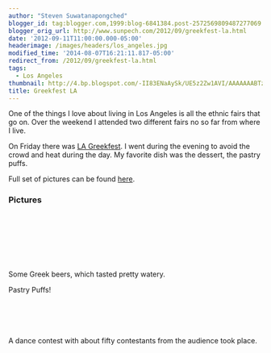 ```yaml
---
author: "Steven Suwatanapongched"
blogger_id: tag:blogger.com,1999:blog-6841384.post-2572569809487277069
blogger_orig_url: http://www.sunpech.com/2012/09/greekfest-la.html
date: '2012-09-11T11:00:00.000-05:00'
headerimage: /images/headers/los_angeles.jpg
modified_time: '2014-08-07T16:21:11.817-05:00'
redirect_from: /2012/09/greekfest-la.html
tags:
  - Los Angeles
thumbnail: http://4.bp.blogspot.com/-II83ENaAySk/UE5z2Zw1AVI/AAAAAAABTzQ/JBqFaiTADEI/s400/2012-09-07.jpg
title: Greekfest LA
---
```



One of the things I love about living in Los Angeles is all the ethnic fairs that go on. Over the weekend I attended two different fairs no so far from where I live.

On Friday there was <a href="http://www.lagreekfest.com/">LA Greekfest</a>. I went during the evening to avoid the crowd and heat during the day. My favorite dish was the dessert, the pastry puffs.

Full set of pictures can be found <a href="https://picasaweb.google.com/101693597219413173200/2012LAGreekfest">here</a>.

### Pictures

<a href="http://4.bp.blogspot.com/-II83ENaAySk/UE5z2Zw1AVI/AAAAAAABTzQ/JBqFaiTADEI/s400/2012-09-07.jpg" alt="" ><img   border="0" src="http://4.bp.blogspot.com/-II83ENaAySk/UE5z2Zw1AVI/AAAAAAABTzQ/JBqFaiTADEI/s320/2012-09-07.jpg" alt="" /></a>

<a href="http://2.bp.blogspot.com/-AcKlKpPuPe0/UE5z7eJC4nI/AAAAAAABTz4/ZsU0fkBvib0/s400/2012-09-07-11.jpg" alt="" ><img   border="0" src="http://2.bp.blogspot.com/-AcKlKpPuPe0/UE5z7eJC4nI/AAAAAAABTz4/ZsU0fkBvib0/s320/2012-09-07-11.jpg" alt="" /></a>

<a href="http://3.bp.blogspot.com/-nM4dg11140I/UE50APMN4PI/AAAAAAABT0g/pwf_8l8ILgo/s400/2012-09-07-19.jpg" alt="" ><img   border="0" src="http://3.bp.blogspot.com/-nM4dg11140I/UE50APMN4PI/AAAAAAABT0g/pwf_8l8ILgo/s320/2012-09-07-19.jpg" alt="" /></a>

<a href="http://1.bp.blogspot.com/-lmVrReJYxQY/UE50KkN03DI/AAAAAAABT14/AOsDYdK-DjQ/s400/2012-09-07-34.jpg" alt="" ><img   border="0" src="http://1.bp.blogspot.com/-lmVrReJYxQY/UE50KkN03DI/AAAAAAABT14/AOsDYdK-DjQ/s320/2012-09-07-34.jpg" alt="" /></a>

<a href="http://2.bp.blogspot.com/-Whm-VKTiG-Y/UE50E3QD5DI/AAAAAAABT1I/v3Wm5Yjo0bs/s400/2012-09-07-27.jpg" alt="" ><img   border="0" src="http://2.bp.blogspot.com/-Whm-VKTiG-Y/UE50E3QD5DI/AAAAAAABT1I/v3Wm5Yjo0bs/s320/2012-09-07-27.jpg" alt="" /></a>

<a href="http://3.bp.blogspot.com/-RigiHA6k1JU/UE50Fru4QKI/AAAAAAABT1Q/lmkRY9naTd0/s400/2012-09-07-28.jpg" alt="" ><img   border="0" src="http://3.bp.blogspot.com/-RigiHA6k1JU/UE50Fru4QKI/AAAAAAABT1Q/lmkRY9naTd0/s320/2012-09-07-28.jpg" alt="" /></a>

<a href="http://2.bp.blogspot.com/-VfAso7BdmjU/UE50Ou7zZaI/AAAAAAABT2g/rUUWCuCELxY/s400/2012-09-07-40.jpg" alt="" ><img   border="0" src="http://2.bp.blogspot.com/-VfAso7BdmjU/UE50Ou7zZaI/AAAAAAABT2g/rUUWCuCELxY/s320/2012-09-07-40.jpg" alt="" /></a>

<a href="http://1.bp.blogspot.com/-NplXN7w9KFU/UE50P7iBrJI/AAAAAAABT2o/uB49IerPIUo/s400/2012-09-07-42.jpg" alt="" ><img   border="0" src="http://1.bp.blogspot.com/-NplXN7w9KFU/UE50P7iBrJI/AAAAAAABT2o/uB49IerPIUo/s320/2012-09-07-42.jpg" alt="" /></a>

Some Greek beers, which tasted pretty watery.
<a href="http://1.bp.blogspot.com/-I-BNez5a6wY/UE50ThVh2yI/AAAAAAABT3I/wi5XYcHqOp0/s400/2012-09-07-54.jpg" alt="" ><img   border="0" src="http://1.bp.blogspot.com/-I-BNez5a6wY/UE50ThVh2yI/AAAAAAABT3I/wi5XYcHqOp0/s320/2012-09-07-54.jpg" alt="" /></a>

Pastry Puffs!
<a href="http://3.bp.blogspot.com/-SD5JwgPB_IM/UE50CGnI37I/AAAAAAABT0w/jaJmgi3yAuc/s400/2012-09-07-23.jpg" alt="" ><img   border="0" src="http://3.bp.blogspot.com/-SD5JwgPB_IM/UE50CGnI37I/AAAAAAABT0w/jaJmgi3yAuc/s320/2012-09-07-23.jpg" alt="" /></a>

<a href="http://2.bp.blogspot.com/-Ghpdaa11yiU/UE50Q7DlNwI/AAAAAAABT2w/AVYEZQ17cyw/s400/2012-09-07-47.jpg" alt="" ><img   border="0" src="http://2.bp.blogspot.com/-Ghpdaa11yiU/UE50Q7DlNwI/AAAAAAABT2w/AVYEZQ17cyw/s320/2012-09-07-47.jpg" alt="" /></a>

<a href="http://3.bp.blogspot.com/-3oXPGyCdAxc/UE50VZ16yEI/AAAAAAABT3Y/tjXEyNG3-W8/s400/2012-09-07-59.jpg" alt="" ><img   border="0" src="http://3.bp.blogspot.com/-3oXPGyCdAxc/UE50VZ16yEI/AAAAAAABT3Y/tjXEyNG3-W8/s320/2012-09-07-59.jpg" alt="" /></a>

<a href="http://2.bp.blogspot.com/-cRmsb6pWgQY/UE50XymKcEI/AAAAAAABT3o/j_xxrRVr_q8/s400/2012-09-07-64.jpg" alt="" ><img   border="0" src="http://2.bp.blogspot.com/-cRmsb6pWgQY/UE50XymKcEI/AAAAAAABT3o/j_xxrRVr_q8/s320/2012-09-07-64.jpg" alt="" /></a>

<a href="http://2.bp.blogspot.com/-rQkKESHA4Wg/UE50ZS6aiPI/AAAAAAABT3w/tVqbf8yzU5s/s400/2012-09-07-65.jpg" alt="" ><img   border="0" src="http://2.bp.blogspot.com/-rQkKESHA4Wg/UE50ZS6aiPI/AAAAAAABT3w/tVqbf8yzU5s/s320/2012-09-07-65.jpg" alt="" /></a>

<a href="http://2.bp.blogspot.com/-xNVQzAqJMDU/UE50aakKsSI/AAAAAAABT34/sH8T7uinIhg/s400/2012-09-07-67.jpg" alt="" ><img   border="0" src="http://2.bp.blogspot.com/-xNVQzAqJMDU/UE50aakKsSI/AAAAAAABT34/sH8T7uinIhg/s320/2012-09-07-67.jpg" alt="" /></a>

A dance contest with about fifty contestants from the audience took place.
<a href="http://3.bp.blogspot.com/-D9tViu9cWZ4/UE50hps7OSI/AAAAAAABT4w/a0fMW9DIj1k/s400/2012-09-07-95.jpg" alt="" ><img   border="0" src="http://3.bp.blogspot.com/-D9tViu9cWZ4/UE50hps7OSI/AAAAAAABT4w/a0fMW9DIj1k/s320/2012-09-07-95.jpg" alt="" /></a>

<a href="http://3.bp.blogspot.com/-xE15HZbHt7M/UE50kltEBcI/AAAAAAABT5I/5zOlVJehVU4/s400/2012-09-07-111.jpg" alt="" ><img   border="0" src="http://3.bp.blogspot.com/-xE15HZbHt7M/UE50kltEBcI/AAAAAAABT5I/5zOlVJehVU4/s320/2012-09-07-111.jpg" alt="" /></a>

<a href="http://3.bp.blogspot.com/-bvj-HmJEJLA/UE50nzyeZZI/AAAAAAABT5g/4PJZF-0RWEQ/s400/2012-09-07-121.jpg" alt="" ><img   border="0" src="http://3.bp.blogspot.com/-bvj-HmJEJLA/UE50nzyeZZI/AAAAAAABT5g/4PJZF-0RWEQ/s320/2012-09-07-121.jpg" alt="" /></a>